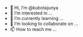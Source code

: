- 👋 Hi, I’m @kubotajunya
- 👀 I’m interested in ...
- 🌱 I’m currently learning ...
- 💞️ I’m looking to collaborate on ...
- 📫 How to reach me ...

<!---
kubotajunya/kubotajunya is a ✨ special ✨ repository because its `README.md` (this file) appears on your GitHub profile.
You can click the Preview link to take a look at your changes.
--->
